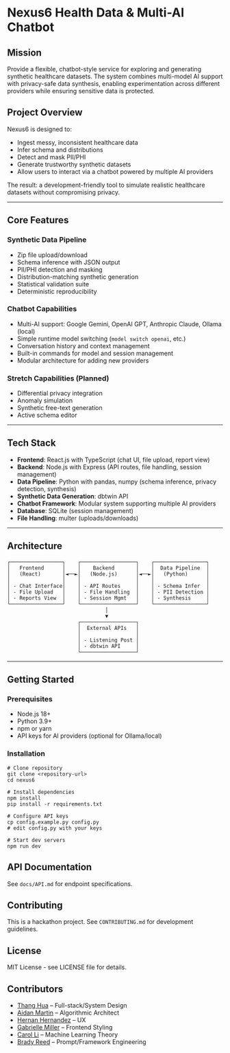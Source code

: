 # Nexus6 Health Data & Multi-AI Chatbot

## Mission
Provide a flexible, chatbot-style service for exploring and generating synthetic healthcare datasets. The system combines multi-model AI support with privacy-safe data synthesis, enabling experimentation across different providers while ensuring sensitive data is protected.

## Project Overview
Nexus6 is designed to:
- Ingest messy, inconsistent healthcare data
- Infer schema and distributions
- Detect and mask PII/PHI
- Generate trustworthy synthetic datasets
- Allow users to interact via a chatbot powered by multiple AI providers

The result: a development-friendly tool to simulate realistic healthcare datasets without compromising privacy.

---

## Core Features

### Synthetic Data Pipeline
- Zip file upload/download
- Schema inference with JSON output
- PII/PHI detection and masking
- Distribution-matching synthetic generation
- Statistical validation suite
- Deterministic reproducibility

### Chatbot Capabilities
- Multi-AI support: Google Gemini, OpenAI GPT, Anthropic Claude, Ollama (local)
- Simple runtime model switching (`model switch openai`, etc.)
- Conversation history and context management
- Built-in commands for model and session management
- Modular architecture for adding new providers

### Stretch Capabilities (Planned)
- Differential privacy integration
- Anomaly simulation
- Synthetic free-text generation
- Active schema editor

---

## Tech Stack
- **Frontend**: React.js with TypeScript (chat UI, file upload, report view)  
- **Backend**: Node.js with Express (API routes, file handling, session management)  
- **Data Pipeline**: Python with pandas, numpy (schema inference, privacy detection, synthesis)  
- **Synthetic Data Generation**: dbtwin API  
- **Chatbot Framework**: Modular system supporting multiple AI providers  
- **Database**: SQLite (session management)  
- **File Handling**: multer (uploads/downloads)  

---

## Architecture
```
┌─────────────────┐    ┌──────────────────┐    ┌─────────────────┐
│   Frontend      │    │    Backend       │    │  Data Pipeline  │
│   (React)       │◄──►│   (Node.js)      │◄──►│   (Python)      │
│                 │    │                  │    │                 │
│ - Chat Interface│    │ - API Routes     │    │ - Schema Infer  │
│ - File Upload   │    │ - File Handling  │    │ - PII Detection │
│ - Reports View  │    │ - Session Mgmt   │    │ - Synthesis     │
└─────────────────┘    └──────────────────┘    └─────────────────┘
                                │
                                ▼
                       ┌──────────────────┐
                       │  External APIs   │
                       │                  │
                       │ - Listening Post │
                       │ - dbtwin API     │
                       └──────────────────┘
```

---

## Getting Started

### Prerequisites
- Node.js 18+  
- Python 3.9+  
- npm or yarn  
- API keys for AI providers (optional for Ollama/local)  

### Installation
```
# Clone repository
git clone <repository-url>
cd nexus6

# Install dependencies
npm install
pip install -r requirements.txt

# Configure API keys
cp config.example.py config.py
# edit config.py with your keys

# Start dev servers
npm run dev
```

## API Documentation
See `docs/API.md` for endpoint specifications.

## Contributing
This is a hackathon project. See `CONTRIBUTING.md` for development guidelines.

## License
MIT License - see LICENSE file for details.

## Contributors
- [Thang Hua](https://www.linkedin.com/in/thanghua20/) – Full-stack/System Design  
- [Aidan Martin](https://www.linkedin.com/in/aidanjmartin/) – Algorithmic Architect  
- [Hernan Hernandez](https://www.linkedin.com/in/hernan-hernandez-4a796328a/) – UX  
- [Gabrielle Miller](https://www.linkedin.com/in/gabrielle-miller-mtsu/) – Frontend Styling  
- [Carol Li](https://www.linkedin.com/in/carol-li-217664326/) – Machine Learning Theory  
- [Brady Reed](https://www.linkedin.com/in/brady-reed/) – Prompt/Framework Engineering
